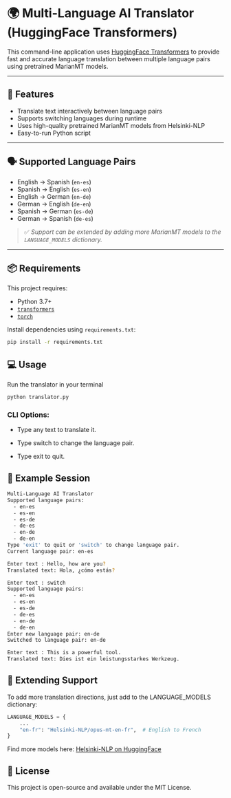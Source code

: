 # 🌍 Multi-Language AI Translator (HuggingFace Transformers)

This command-line application uses [HuggingFace Transformers](https://huggingface.co/docs/transformers/) to provide fast and accurate language translation between multiple language pairs using pretrained MarianMT models.

---

## 🚀 Features

- Translate text interactively between language pairs
- Supports switching languages during runtime
- Uses high-quality pretrained MarianMT models from Helsinki-NLP
- Easy-to-run Python script

---

## 🗣️ Supported Language Pairs

- English → Spanish (`en-es`)
- Spanish → English (`es-en`)
- English → German (`en-de`)
- German → English (`de-en`)
- Spanish → German (`es-de`)
- German → Spanish (`de-es`)

> ✅ *Support can be extended by adding more MarianMT models to the `LANGUAGE_MODELS` dictionary.*

---

## 📦 Requirements

This project requires:

- Python 3.7+
- [`transformers`](https://pypi.org/project/transformers/)
- [`torch`](https://pypi.org/project/torch/)

Install dependencies using `requirements.txt`:

```bash
pip install -r requirements.txt
```

## 💻 Usage

Run the translator in your terminal

```bash
python translator.py
```

### CLI Options:
- Type any text to translate it.

- Type switch to change the language pair.

- Type exit to quit.

## 🧠 Example Session

```bash
Multi-Language AI Translator
Supported language pairs:
  - en-es
  - es-en
  - es-de
  - de-es
  - en-de
  - de-en
Type 'exit' to quit or 'switch' to change language pair.
Current language pair: en-es

Enter text : Hello, how are you?
Translated text: Hola, ¿cómo estás?

Enter text : switch
Supported language pairs:
  - en-es
  - es-en
  - es-de
  - de-es
  - en-de
  - de-en
Enter new language pair: en-de
Switched to language pair: en-de

Enter text : This is a powerful tool.
Translated text: Dies ist ein leistungsstarkes Werkzeug.
```
## 🔧 Extending Support

To add more translation directions, just add to the LANGUAGE_MODELS dictionary:

```python
LANGUAGE_MODELS = {
    ...
    "en-fr": "Helsinki-NLP/opus-mt-en-fr",  # English to French
}

```

Find more models here: [Helsinki-NLP on HuggingFace](https://huggingface.co/Helsinki-NLP)


## 📄 License

This project is open-source and available under the MIT License.
